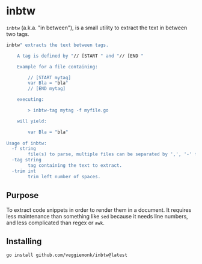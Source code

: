 # inbtw

`inbtw` (a.k.a. "in between"), is a small utility to extract the text in between two tags.

```bash mdox-exec="inbtw" mdox-expect-exit-code=2
inbtw" extracts the text between tags.

	A tag is defined by "// [START " and "// [END "

	Example for a file containing:

		// [START mytag]
		var Bla = "bla"
		// [END mytag]

	executing:

		> inbtw-tag mytag -f myfile.go

	will yield:

		var Bla = "bla"
	
Usage of inbtw:
  -f string
    	file(s) to parse, multiple files can be separated by ',', '-' for stdin.
  -tag string
    	tag containing the text to extract.
  -trim int
    	trim left number of spaces.
```

## Purpose

To extract code snippets in order to render them in a document. It requires less maintenance than something like `sed` because it needs line numbers, and less complicated than regex or `awk`.

## Installing

```shell
go install github.com/veggiemonk/inbtw@latest 
```
